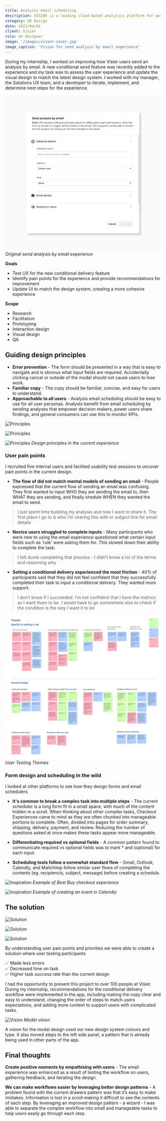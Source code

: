 ```yaml
---
title: Analysis email scheduling
description: VISIER is a leading cloud-based analytics platform for workforce analytics and workforce planning. With best-practice expertise built-in, Visier empowers HR and business leaders to make immediate, informed decisions to drive better business outcomes.
category: UX Design
date: 2022/04/01
client: Visier
role: UX designer
image: '/images/visier-cover.jpg'
image_caption: 'Vision for send analysis by email experience'
---
```


During my internship, I worked on improving how Visier users send an analysis by email. A new conditional send feature was recently added to the experience and my task was to assess the user experience and update the visual design to match the latest design system. I worked with my manager, the Solutions UX team, and a developer to iterate, implement, and determine next steps for the experience. 

<div class="gallery-box">
  <div class="gallery">
    <img src="/images/visier-old.jpg" loading="lazy" alt="Visier-email">
  </div>
  <em>Original send analysis by email experience</em>
</div>

**Goals**
- Test UX for the new conditional delivery feature
- Identify pain points for the experience and provide recommendations for improvement
- Update UI to match the design system, creating a more cohesive experience

**Scope**
- Research
- Facilitation
- Prototyping
- Interaction design
- Visual design
- QA



## Guiding design principles 
- **Error prevention** - The form should be presented in a way that is easy to navigate and is obvious what input fields are required. Accidentally clicking cancel or outside of the modal should not cause users to lose work.
- **Familiar copy** - The copy should be familiar, concise, and easy for users to understand.
- **Approachable to all users** - Analysis email scheduling should be easy to use for all user personas. Analysts benefit from email scheduling by sending analyses that empower decision makers, power users share findings, and general consumers can use this to monitor KPIs.

![Principles]({{site.baseurl}}/images/visier-principles-error.jpg) 

![Principles]({{site.baseurl}}/images/visier-principles-copy.jpg)

![Principles]({{site.baseurl}}/images/visier-principles-approachable.jpg)
*Design principles in the current experience*

### User pain points
I recruited five internal users and facilited usability test sessions to uncover pain points in the current design.

- **The flow of did not match mental models of sending an email** - People expressed that the current flow of sending an email was confusing. They first wanted to input WHO they are sending the email to, then WHAT they are sending, and finally shedule WHEN they wanted the email to send.

> I just spent time building my analysis and now I want to share it. The first place I go to is who I’m sharing this with or subject line for email details

- **Novice users struggled to complete inputs** - Many participants who were new to using the email experience questioned what certain input fields such as 'rule' were asking them for. This slowed down their ability to complete the task.

> I felt dumb completing that process - I didn’t know a lot of the terms and reasoning why

- **Setting a conditional delivery experienced the most friction** - 40% of participants said that they did not feel confident that they successfully completed their task to input a conditional delivery. They wanted more support. 

> I don’t know if I succeeded. I’m not confident that I have the metrics as I want them to be. I would have to go somewhere else to check if the condition is the way I want it to be

<div class="gallery-box">
  <div class="gallery">
    <img src="/images/visier-themes.jpg" loading="lazy" alt="themes">
  </div>
  <em>User Testing Themes</em>
</div>

### Form design and scheduling in the wild
I looked at other platforms to see how they design forms and email schedulers

- **It's common to break a complex task into multiple steps** - The current scheduler is a long form fit in a small space, with much of the content hidden in a scroll. When thinking about other complex tasks, Checkout Experiences came to mind as they are often chunked into manageable portions to complete. Often, divided into pages for order summary, shipping, delivery, payment, and review. Reducing the number of questions asked at once makes these tasks appear more manageable. 

- **Differentiating required vs optional fields** - A common pattern found to communicate required vs optional fields was to mark * and (optional) for each input.

- **Scheduling tools follow a somewhat standard flow** - Gmail, Outlook, Calendly, and Mailchimp follow similar user flows of completing the contents (eg. recipiencts, subject, message) before creating a schedule.   

![Inspiration]({{site.baseurl}}/images/visier-wild1.jpg)
*Example of Best Buy checkout experience*

![Inspiration]({{site.baseurl}}/images/visier-wild2.jpg)
*Example of creating an event in Calendly*



## The solution  

![Solution]({{site.baseurl}}/images/visier-solution1.jpg)

![Solution]({{site.baseurl}}/images/visier-solution2.jpg)

![Solution]({{site.baseurl}}/images/visier-solution3.jpg)

By understanding user pain points and priorities we were able to create a solution where user testing participants

✅ Made less errors <br>
✅ Decreased time on task <br>
✅ Higher task success rate than the current design

I had the opportunity to present this project to over 100 people at Visier. During my internship, recommendations for the conditional delivery workflow were implemented in the app, including making the copy clear and easy to understand, changing the order of steps to match users expectations, and adding more context to support users with complicated tasks. 

![Vision]({{site.baseurl}}/images/visier-solution4.jpg)
*Modal vision*

A vision for the modal design used our new design system colours and type. It also moved steps to the left side panel, a pattern that is already being used in other parts of the app.



## Final thoughts 

**Create positive moments by empathising with users** - The email experience was enhanced as a result of testing the workflow on users, gathering feedback, and iterating the design. 

**We can make workflows easier by leveraging better design patterns** - A problem found with the current drawers pattern was that it’s easy to make mistakes. Information is lost in a scroll making it difficult to see the contents of each step. By leveraging an improved design pattern - a wizard - I was able to separate the complex workflow into small and manageable tasks to help users easily go through each step.